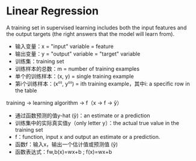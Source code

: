 # Linear Regression
A training set in supervised learning includes both the input features and the output targets (the right answers that the model will learn from).

- 输入变量：x = "input" variable = feature  
- 输出变量：y = "output" variable = "target" variable  
- 训练集：training set  
- 训练样本的总数：m = number of training examples  
- 单个的训练样本：(x, y) = single training example  
- 第i个训练样本：(x⁽ⁱ⁾, y⁽ⁱ⁾) = ith training example，其中i: a specific row in the table  

training -> learning algorithm -> f（x -> f -> ŷ）

- 通过函数预测的值y-hat (ŷ)：an estimate or a prediction  
- 训练集中的实际真实值y（only letter y）：the actual true value in the training set  
- f：function, input x and output an estimate or a prediction.  
- 函数f：输入x，输出一个估计值或预测值 (ŷ)  
- 函数表达式：fw,b(x)=wx+b  ;  f(x)=wx+b
